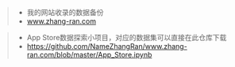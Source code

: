 >- 我的网站收录的数据备份
>- www.zhang-ran.com

>- App Store数据探索小项目，对应的数据集可以直接在此仓库下载
>- https://github.com/NameZhangRan/www.zhang-ran.com/blob/master/App_Store.ipynb
